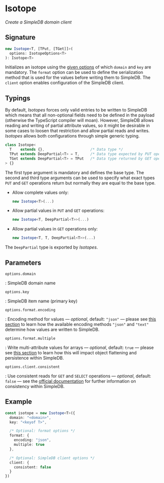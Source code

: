 # Isotope

*Create a SimpleDB domain client*

## Signature

``` ts
new Isotope<T, [TPut, [TGet]]>(
  options: IsotopeOptions<T>
): Isotope<T>
```

Initializes an isotope using the [given options][1] of which `domain` and `key`
are mandatory. The `format` option can be used to define the serialization
method that is used for the values before writing them to SimpleDB. The `client`
option enables configuration of the SimpleDB client.

  [1]: #parameters

## Typings

By default, *Isotopes* forces only valid entries to be written to SimpleDB which
means that all non-optional fields need to be defined in the payload (otherwise
the TypeScript compiler will moan). However, SimpleDB allows reading and writing
of partial attribute values, so it might be desirable in some cases to loosen
that restriction and allow partial reads and writes. *Isotopes* allows both
configurations through simple generic typing.

``` ts
class Isotope<
  T    extends {},                     /* Data type */
  TPut extends DeepPartial<T> = T,     /* Data type expected by PUT operation */
  TGet extends DeepPartial<T> = TPut   /* Data type returned by GET operation */
> {}
```

The first type argument is mandatory and defines the base type. The second
and third type arguments can be used to specify what exact types `PUT` and `GET`
operations return but normally they are equal to the base type.

- Allow complete values only:

    ``` ts
    new Isotope<T>(...)
    ```

- Allow partial values in `PUT` and `GET` operations:

    ``` ts
    new Isotope<T, DeepPartial<T>>(...)
    ```

- Allow partial values in `GET` operations only:

    ``` ts
    new Isotope<T, T, DeepPartial<T>>(...)
    ```

The `DeepPartial` type is exported by *Isotopes*.

## Parameters

`options.domain`

:   SimpleDB domain name

`options.key`

:   SimpleDB item name (primary key)

`options.format.encoding`

:   Encoding method for values &mdash; *optional*, default: `"json"` &mdash;
    please see [this section][2] to learn how the available encoding methods
    `"json"` and `"text"` determine how values are written to SimpleDB.

`options.format.multiple`

:   Write multi-attribute values for arrays &mdash; *optional*, default: `true`
    &mdash; please see [this section][3] to learn how this will impact object
    flattening and persistence within SimpleDB.

`options.client.consistent`

:   Use consistent reads for `GET` and `SELECT` operations &mdash; *optional*,
    default: `false` &mdash; see the [official documentation][4] for further
    information on consistency within SimpleDB.

  [2]: ../../format.md#encoding
  [3]: ../../format.md#flattening
  [4]: https://docs.aws.amazon.com/de_de/AmazonSimpleDB/latest/DeveloperGuide/ConsistencySummary.html

## Example

``` ts
const isotope = new Isotope<T>({
  domain: "<domain>",
  key: "<keyof T>",

  /* Optional: format options */
  format: {
    encoding: "json",
    multiple: true
  },

  /* Optional: SimpleDB client options */
  client: {
    consistent: false
  }
})
```
